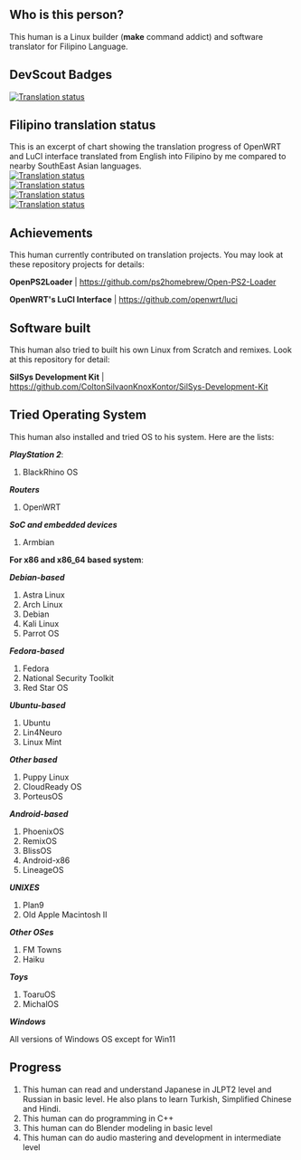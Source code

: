 ## Who is this person?
This human is a Linux builder (**make** command addict) and software translator for Filipino Language.

## DevScout Badges
<a href="https://hosted.weblate.org/engage/openwrt/-/fil/">
<img src="https://hosted.weblate.org/widget/openwrt/-/fil/open-graph.png" alt="Translation status" />
</a>

## Filipino translation status
This is an excerpt of chart showing the translation progress of OpenWRT and LuCI interface translated from English into Filipino by me compared to nearby SouthEast Asian languages.
<br />
<a href="https://hosted.weblate.org/engage/openwrt/-/en_devel/">
<img src="https://hosted.weblate.org/widget/openwrt/-/en_devel/multi-auto.svg" alt="Translation status" />
</a>
<br />
<a href="https://hosted.weblate.org/engage/openwrt/-/fil/">
<img src="https://hosted.weblate.org/widget/openwrt/-/fil/multi-red.svg" alt="Translation status" />
</a>
<br />
<a href="https://hosted.weblate.org/engage/openwrt/-/id/">
<img src="https://hosted.weblate.org/widget/openwrt/-/id/multi-green.svg" alt="Translation status" />
</a>
<br />
<a href="https://hosted.weblate.org/engage/openwrt/-/ms/">
<img src="https://hosted.weblate.org/widget/openwrt/-/ms/multi-blue.svg" alt="Translation status" />
</a>

## Achievements
This human currently contributed on translation projects. You may look at these repository projects for details:

**OpenPS2Loader** | https://github.com/ps2homebrew/Open-PS2-Loader

**OpenWRT's LuCI Interface** | https://github.com/openwrt/luci

## Software built
This human also tried to built his own Linux from Scratch and remixes. Look at this repository for detail:

**SilSys Development Kit** | https://github.com/ColtonSilvaonKnoxKontor/SilSys-Development-Kit

## Tried Operating System
This human also installed and tried OS to his system. Here are the lists:

**_PlayStation 2_**:

1. BlackRhino OS

**_Routers_**
1. OpenWRT

**_SoC and embedded devices_**
1. Armbian

**For x86 and x86_64 based system**:

**_Debian-based_**
1. Astra Linux
2. Arch Linux
3. Debian
4. Kali Linux
5. Parrot OS

**_Fedora-based_**
1. Fedora
2. National Security Toolkit
3. Red Star OS

**_Ubuntu-based_**
1. Ubuntu
2. Lin4Neuro
3. Linux Mint

**_Other based_**
1. Puppy Linux
2. CloudReady OS
3. PorteusOS

**_Android-based_**
1. PhoenixOS
2. RemixOS
3. BlissOS
4. Android-x86
5. LineageOS

**_UNIXES_**
1. Plan9
2. Old Apple Macintosh II

**_Other OSes_**
1. FM Towns
2. Haiku

**_Toys_**
1. ToaruOS
2. MichalOS

**_Windows_**

All versions of Windows OS except for Win11

## Progress
1. This human can read and understand Japanese in JLPT2 level and Russian in basic level. He also plans to learn Turkish, Simplified Chinese and Hindi.
2. This human can do programming in C++
3. This human can do Blender modeling in basic level
4. This human can do audio mastering and development in intermediate level
